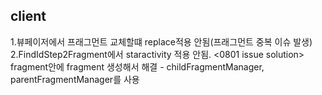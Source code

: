 ## client

1.뷰페이저에서 프래그먼트 교체할떄 replace적용 안됨(프래그먼트 중복 이슈 발생)
2.FindIdStep2Fragment에서 staractivity 적용 안됨.
<0801 issue solution> fragment안에 fragment 생성해서 해결 - childFragmentManager, parentFragmentManager를 사용
